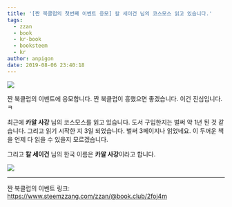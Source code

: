 ```yaml
---
title: '[짠 북클럽의 첫번째 이벤트 응모] 칼 세이건 님의 코스모스 읽고 있습니다.'
tags:
  - zzan
  - book
  - kr-book
  - booksteem
  - kr
author: anpigon
date: 2019-08-06 23:40:18
---
```


![](https://steemitimages.com/600x0/https://files.steempeak.com/file/steempeak/anpigon/v9oWmjSy-KakaoTalk_Photo_2019-08-06-23-28-34.jpeg)

짠 북클럽의 이벤트에 응모합니다. 짠 북클럽이 흥했으면 좋겠습니다. 이건 진심입니다. ㅋ

최근에 **카알 사강** 님의 코스모스를 읽고 있습니다. 도서 구입한지는 벌써 약 1년 된 것 같습니다. 그리고 읽기 시작한 지 3일 되었습니다. 벌써 3페이지나 읽었네요. 이 두꺼운 책을 언제 다 읽을 수 있을지 모르겠습니다. 

그리고 **칼 세이건** 님의 한국 이름은 **카알 사강**이라고 합니다.

![](https://steemitimages.com/300x0/https://files.steempeak.com/file/steempeak/anpigon/EGgZoOaT-1600591.jpg)

***

짠 북클럽의 이벤트 링크: https://www.steemzzang.com/zzan/@book.club/2foj4m
